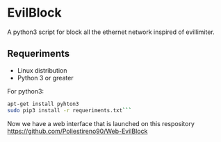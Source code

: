 # EvilBlock
A python3 script for block all the ethernet network inspired of evillimiter.

## Requeriments
- Linux distribution
- Python 3 or greater

For python3:
```bash
apt-get install pyhton3
sudo pip3 install -r requeriments.txt```
```

Now we have a web interface that is launched on this respository https://github.com/Poliestireno90/Web-EvilBlock
